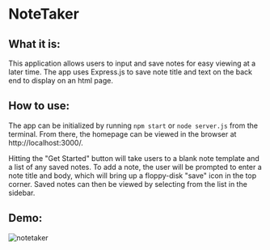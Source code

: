 # NoteTaker #

## What it is:

This application allows users to input and save notes for easy viewing at a later time. The app uses Express.js to save note title and text on the back end to display on an html page.

## How to use:

The app can be initialized by running `npm start` or `node server.js` from the terminal. From there, the homepage can be viewed in the browser at http://localhost:3000/.

Hitting the "Get Started" button will take users to a blank note template and a list of any saved notes. To add a note, the user will be prompted to enter a note title and body, which will bring up a floppy-disk "save" icon in the top corner. Saved notes can then be viewed by selecting from the list in the sidebar.


## Demo:

![notetaker](https://user-images.githubusercontent.com/48900910/124840009-f590fa00-df57-11eb-8284-ef1f6d22d5fd.gif)
